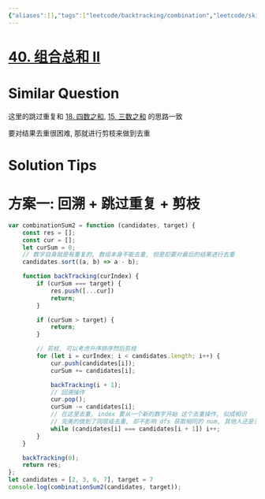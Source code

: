 ```yaml
---
{"aliases":[],"tags":["leetcode/backtracking/combination","leetcode/skip-dup"],"review-dates":[],"dg-publish":true,"difficulty":"medium","date-created":"2023-06-21-Wed, 7:22:58 pm","date-modified":"2023-06-21-Wed, 7:24:20 pm","permalink":"/programming/basic/leetcode/40. 组合总和 II/","dgPassFrontmatter":true}
---
```



# [40. 组合总和 II](https://leetcode.cn/problems/combination-sum-ii/)

# Similar Question

这里的跳过重复和 [18. 四数之和](18.%20四数之和.md), [15. 三数之和](15.%20三数之和.md) 的思路一致

要对结果去重很困难, 那就进行剪枝来做到去重

# Solution Tips

# 方案一: 回溯 + 跳过重复 + 剪枝

```js
var combinationSum2 = function (candidates, target) {
    const res = [];
    const cur = [];
    let curSum = 0;
    // 数字自身就是有重复的, 数组本身不能去重, 但是却要对最后的结果进行去重
    candidates.sort((a, b) => a - b);

    function backTracking(curIndex) {
        if (curSum === target) {
            res.push([...cur])
            return;
        }

		if (curSum > target) {
			return;
		}

        // 剪枝, 可以考虑升序排序然后剪枝
        for (let i = curIndex; i < candidates.length; i++) {
            cur.push(candidates[i]);
            curSum += candidates[i];

            backTracking(i + 1);
            // 回溯操作
            cur.pop();
            curSum -= candidates[i];
            // 在这里去重, index 要从一个新的数字开始 这个去重操作, 似成相识
			// 完美的做到了同层级去重, 却不影响 dfs 获取相同的 num, 其他人还是没有融会贯通呀
            while (candidates[i] === candidates[i + 1]) i++;
        }
    }

    backTracking(0);
    return res;
};
let candidates = [2, 3, 6, 7], target = 7
console.log(combinationSum2(candidates, target));
```

